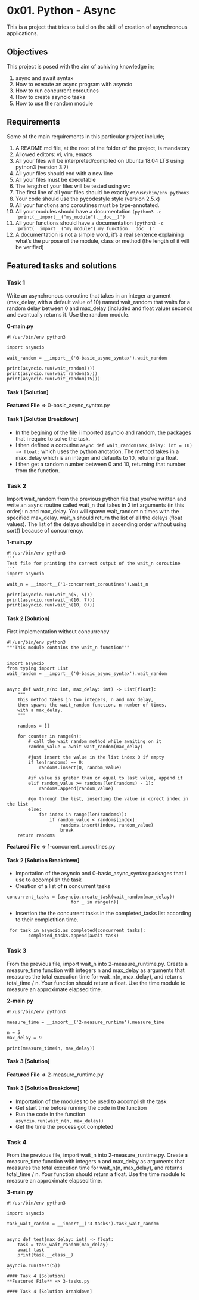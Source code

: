 # 0x01. Python - Async
This is a project that tries to build on the skill of creation of asynchronous applications.

## Objectives
This project is posed with the aim of achiving knowledge in;
1. async and await syntax
2. How to execute an async program with asyncio
3. How to run concurrent coroutines
4. How to create asyncio tasks
5. How to use the random module

## Requirements
Some of the main requirements in this particular project include;
1. A README.md file, at the root of the folder of the project, is mandatory
2. Allowed editors: vi, vim, emacs
3. All your files will be interpreted/compiled on Ubuntu 18.04 LTS using python3 (version 3.7)
4. All your files should end with a new line
5. All your files must be executable
6. The length of your files will be tested using wc
7. The first line of all your files should be exactly `#!/usr/bin/env python3`
8. Your code should use the pycodestyle style (version 2.5.x)
9. All your functions and coroutines must be type-annotated.
10. All your modules should have a documentation `(python3 -c 'print(__import__("my_module").__doc__)')`
11. All your functions should have a documentation `(python3 -c 'print(__import__("my_module").my_function.__doc__)'`
12. A documentation is not a simple word, it’s a real sentence explaining what’s the purpose of the module, class or method (the length of it will be verified)

## Featured tasks and solutions
### Task 1
Write an asynchronous coroutine that takes in an integer argument (max_delay, with a default value of 10) named wait_random that waits for a random delay between 0 and max_delay (included and float value) seconds and eventually returns it. Use the random module.  
  
  
**0-main.py**  
```
#!/usr/bin/env python3

import asyncio

wait_random = __import__('0-basic_async_syntax').wait_random

print(asyncio.run(wait_random()))
print(asyncio.run(wait_random(5)))
print(asyncio.run(wait_random(15)))
```
#### Task 1 [Solution]
**Featured File** => 0-basic_async_syntax.py

#### Task 1 [Solution Breakdown]
- In the begining of the file i imported asyncio and random, the packages that i require to solve the task.
- I then defined a coroutine `async def wait_random(max_delay: int = 10) -> float:` which uses the python anotation. The method takes in a max_delay which is an integer and defaults to 10, returning a float.
- I then get a random number between 0 and 10, returning that number from the function.

### Task 2
Import wait_random from the previous python file that you’ve written and write an async routine called wait_n that takes in 2 int arguments (in this order): n and max_delay. You will spawn wait_random n times with the specified max_delay. wait_n should return the list of all the delays (float values). The list of the delays should be in ascending order without using sort() because of concurrency.


**1-main.py**
```
#!/usr/bin/env python3
'''
Test file for printing the correct output of the wait_n coroutine
'''
import asyncio

wait_n = __import__('1-concurrent_coroutines').wait_n

print(asyncio.run(wait_n(5, 5)))
print(asyncio.run(wait_n(10, 7)))
print(asyncio.run(wait_n(10, 0)))
```
#### Task 2 [Solution]
First implementation without concurrency
```
#!/usr/bin/env python3
"""This module contains the wait_n function"""


import asyncio
from typing import List
wait_random = __import__('0-basic_async_syntax').wait_random


async def wait_n(n: int, max_delay: int) -> List[float]:
    """
    This method takes in two integers, n and max_delay,
    then spawns the wait_random function, n number of times,
    with a max_delay.
    """

    randoms = []

    for counter in range(n):
        # call the wait_random method while awaiting on it
        random_value = await wait_random(max_delay)

        #just insert the value in the list index 0 if empty
        if len(randoms) == 0:
            randoms.insert(0, random_value)

        #if value is greter than or equal to last value, append it
        elif random_value >= randoms[len(randoms) - 1]:
            randoms.append(random_value)

        #go through the list, inserting the value in corect index in the list
        else:
            for index in range(len(randoms)):
                if random_value < randoms[index]:
                    randoms.insert(index, random_value)
                    break
    return randoms
```
  
  
**Featured File** => 1-concurrent_coroutines.py

#### Task 2 [Solution Breakdown]
- Importation of the asyncio and 0-basic_async_syntax packages that I use to accomplish the task
- Creation of a list of **n** concurrent tasks
```
concurrent_tasks = [asyncio.create_task(wait_random(max_delay))
                        for _ in range(n)]
```
- Insertion the the concurrent tasks in the completed_tasks list according to their completition time.
```
 for task in asyncio.as_completed(concurrent_tasks):
        completed_tasks.append(await task)
```

### Task 3
From the previous file, import wait_n into 2-measure_runtime.py. Create a measure_time function with integers n and max_delay as arguments that measures the total execution time for wait_n(n, max_delay), and returns total_time / n. Your function should return a float. Use the time module to measure an approximate elapsed time.  
  
  
**2-main.py**  
```
#!/usr/bin/env python3

measure_time = __import__('2-measure_runtime').measure_time

n = 5
max_delay = 9

print(measure_time(n, max_delay))
```
#### Task 3 [Solution]
**Featured File** => 2-measure_runtime.py

#### Task 3 [Solution Breakdown]
- Importation of the modules to be used to accomplish the task
- Get start time before running the code in the function
- Run the code in the function  
```asyncio.run(wait_n(n, max_delay))```
- Get the time the process got completed

### Task 4
From the previous file, import wait_n into 2-measure_runtime.py. Create a measure_time function with integers n and max_delay as arguments that measures the total execution time for wait_n(n, max_delay), and returns total_time / n. Your function should return a float. Use the time module to measure an approximate elapsed time.


**3-main.py**
```
#!/usr/bin/env python3

import asyncio

task_wait_random = __import__('3-tasks').task_wait_random


async def test(max_delay: int) -> float:
    task = task_wait_random(max_delay)
    await task
    print(task.__class__)

asyncio.run(test(5))
``
#### Task 4 [Solution]
**Featured File** => 3-tasks.py

#### Task 4 [Solution Breakdown]
